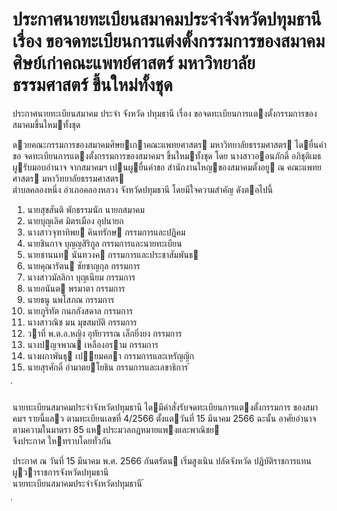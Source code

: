 
# ประกาศนายทะเบียนสมาคมประจำจังหวัดปทุมธานี เรื่อง ขอจดทะเบียนการแต่งตั้งกรรมการของสมาคมศิษย์เก่าคณะแพทย์ศาสตร์ มหาวิทยาลัยธรรมศาสตร์ ขึ้นใหม่ทั้งชุด
      
      

      
      

ประกาศนายทะเบียนสมาคม 
ประจํา จังหวัด ปทุมธานี 
เรื่อง   ขอจดทะเบียนการแตงตั้งกรรมการของสมาคมขึ้นใหมทั้งชุด 
 
 
ดวยคณะกรรมการของสมาคมศิษยเกาคณะแพทยศาสตร  มหาวิทยาลัยธรรมศาสตร  ไดยื่นคําขอ
จดทะเบียนการแตงตั้งกรรมการของสมาคมฯ  ขึ้นใหมทั้งชุด  โดย  นางสาวออนภักดิ์  อภิชุติเมธ  ผูรับมอบอํานาจ
จากสมาคมฯ  เปนผูยื่นคําขอ  สํานักงานใหญของสมาคมตั้งอยู  ณ  คณะแพทยศาสตร  มหาวิทยาลัยธรรมศาสตร  
ตําบลคลองหนึ่ง  อําเภอคลองหลวง  จังหวัดปทุมธานี  โดยมีใจความสําคัญ  ดังตอไปนี้ 
1. นายสุขสันติ  พักธรรมนัก   นายกสมาคม   
2. นายบุญเลิศ  มิตรเมือง   อุปนายก   
3. นางสาวจุฑาทิพย  คินทรักษ   กรรมการและปฏิคม 
4. นายชินกาจ  บุญญสิริกูล   กรรมการและนายทะเบียน   
5. นายชานนท  นันทวงค   กรรมการและประชาสัมพันธ 
6. นายคุณารัตน  ชัยชาญกุล กรรมการ 
7. นางสาวมัลลิกา  บุญเนียม กรรมการ 
8. นายอนันต  พรมาตา   กรรมการ   
9.  นายธนู  นพโสภณ   กรรมการ 
10. นายภูริทัต  กนกกังสดาล กรรมการ   
11. นางสาวณิช   มน  มุขสมบัติ   กรรมการ   
12. วาที่  พ.ต.อ.หญิง  อุทัยวรรณ  เล็กยิ่งยง กรรมการ   
13. นางปญจพาณ  เหลืองอราม   กรรมการ   
14. นางผกาพันธุ  เปยมคลา   กรรมการและเหรัญญิก 
15. นายสุรศักดิ์  อํามาตยโยธิน   กรรมการและเลขาธิการ 
้
 
่
 

นายทะเบียนสมาคมประจําจังหวัดปทุมธานี  ไดมีคําสั่งรับจดทะเบียนการแตงตั้งกรรมการ 
ของสมาคมฯ  รายนี้แลว  ตามทะเบียนเลขที่  4/2566  ตั้งแตวันที่  15  มีนาคม     2566 
ฉะนั้น  อาศัยอํานาจตามความในมาตรา  85   แหงประมวลกฎหมายแพงและพาณิชย   
จึงประกาศ  ใหทราบโดยทั่วกัน 
 
ประกาศ  ณ  วันที่  15  มีนาคม  พ.ศ.    2566 
กันตรัตน  เริ่มสูงเนิน 
ปลัดจังหวัด ปฏิบัติราชการแทน 
ผูวาราชการจังหวัดปทุมธานี      
นายทะเบียนสมาคมประจําจังหวัดปทุมธานี 
้
 
่
 